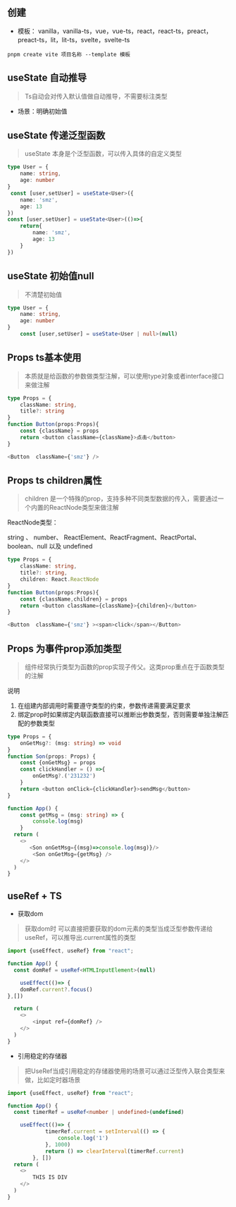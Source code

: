 ## 创建

- 模板： vanilla，vanilla-ts，vue，vue-ts，react，react-ts，preact，preact-ts，lit，lit-ts，svelte，svelte-ts
```npm
pnpm create vite 项目名称 --template 模板
```

## useState 自动推导
>Ts自动会对传入默认值做自动推导，不需要标注类型

- 场景：明确初始值


## useState 传递泛型函数
> useState 本身是个泛型函数，可以传入具体的自定义类型

```ts
type User = {
    name: string,
    age: number
}
 const [user,setUser] = useState<User>({
    name: 'smz',
    age: 13
})
const [user,setUser] = useState<User>(()=>{
    return{
        name: 'smz',
        age: 13
    }
})
```

## useState 初始值null
>不清楚初始值

```ts
type User = {
    name: string,
    age: number
}
    const [user,setUser] = useState<User | null>(null)
```

## Props ts基本使用
>本质就是给函数的参数做类型注解，可以使用type对象或者interface接口来做注解
```ts
type Props = {
    className: string,
    title?: string
}
function Button(props:Props){
    const {className} = props
    return <button className={className}>点击</button>
}

<Button  className={'smz'} />
```

## Props ts children属性
> children 是一个特殊的prop，支持多种不同类型数据的传入，需要通过一个内置的ReactNode类型来做注解

ReactNode类型：

string 、 number、 ReactElement、ReactFragment、ReactPortal、boolean、null 以及 undefined

```ts
type Props = {
    className: string,
    title?: string,
    children: React.ReactNode
}
function Button(props:Props){
    const {className,children} = props
    return <button className={className}>{children}</button>
}

<Button  className={'smz'} ><span>click</span></Button>
```

## Props 为事件prop添加类型

> 组件经常执行类型为函数的prop实现子传父。这类prop重点在于函数类型的注解


说明
1. 在组建内部调用时需要遵守类型的约束，参数传递需要满足要求
2. 绑定prop时如果绑定内联函数直接可以推断出参数类型，否则需要单独注解匹配的参数类型

```ts
type Props = {
    onGetMsg?: (msg: string) => void
}
function Son(props: Props) {
    const {onGetMsg} = props
    const clickHandler = () =>{
        onGetMsg?.('231232')
    }
    return <button onClick={clickHandler}>sendMsg</button>
}

function App() {
    const getMsg = (msg: string) => {
        console.log(msg)
    }
  return (
    <>
       <Son onGetMsg={(msg)=>console.log(msg)}/>
        <Son onGetMsg={getMsg} />
    </>
  )
}
```
## useRef + TS

- 获取dom
>获取dom时 可以直接把要获取的dom元素的类型当成泛型参数传递给useRef，可以推导出.current属性的类型

```ts
import {useEffect, useRef} from "react";

function App() {
  const domRef = useRef<HTMLInputElement>(null)

    useEffect(()=> {
    domRef.current?.focus()
},[])

  return (
    <>
        <input ref={domRef} />
    </>
  )
}
```

- 引用稳定的存储器
> 把UseRef当成引用稳定的存储器使用的场景可以通过泛型传入联合类型来做，比如定时器场景

```ts
import {useEffect, useRef} from "react";

function App() {
  const timerRef = useRef<number | undefined>(undefined)

    useEffect(()=> {
            timerRef.current = setInterval(() => {
                console.log('1')
            }, 1000)
            return () => clearInterval(timerRef.current)
        }, [])
  return (
    <>
        THIS IS DIV
    </>
  )
}
```
